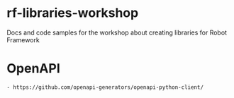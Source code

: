 # rf-libraries-workshop
Docs and code samples for the workshop about creating libraries for Robot Framework

# OpenAPI
    - https://github.com/openapi-generators/openapi-python-client/